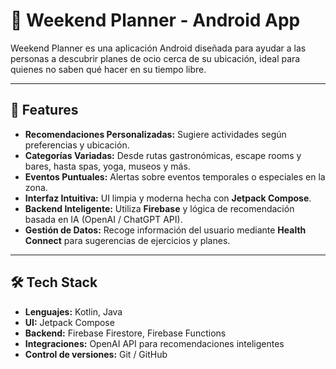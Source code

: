 # 🎉 Weekend Planner - Android App

Weekend Planner es una aplicación Android diseñada para ayudar a las personas a descubrir planes de ocio cerca de su ubicación, ideal para quienes no saben qué hacer en su tiempo libre.  

---

## 🚀 Features

- **Recomendaciones Personalizadas:** Sugiere actividades según preferencias y ubicación.
- **Categorías Variadas:** Desde rutas gastronómicas, escape rooms y bares, hasta spas, yoga, museos y más.
- **Eventos Puntuales:** Alertas sobre eventos temporales o especiales en la zona.
- **Interfaz Intuitiva:** UI limpia y moderna hecha con **Jetpack Compose**.
- **Backend Inteligente:** Utiliza **Firebase** y lógica de recomendación basada en IA (OpenAI / ChatGPT API).
- **Gestión de Datos:** Recoge información del usuario mediante **Health Connect** para sugerencias de ejercicios y planes.

---

## 🛠 Tech Stack

- **Lenguajes:** Kotlin, Java  
- **UI:** Jetpack Compose  
- **Backend:** Firebase Firestore, Firebase Functions  
- **Integraciones:** OpenAI API para recomendaciones inteligentes  
- **Control de versiones:** Git / GitHub  

